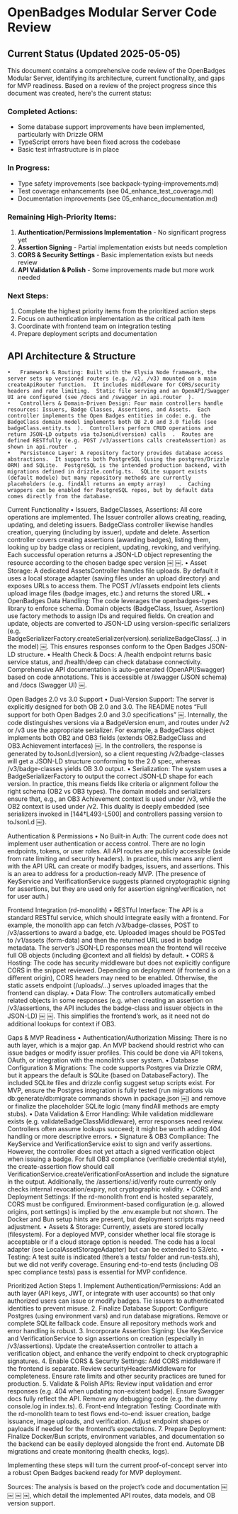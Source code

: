 # OpenBadges Modular Server Code Review

## Current Status (Updated 2025-05-05)

This document contains a comprehensive code review of the OpenBadges Modular Server, identifying its architecture, current functionality, and gaps for MVP readiness. Based on a review of the project progress since this document was created, here's the current status:

### Completed Actions:
- Some database support improvements have been implemented, particularly with Drizzle ORM
- TypeScript errors have been fixed across the codebase
- Basic test infrastructure is in place

### In Progress:
- Type safety improvements (see backpack-typing-improvements.md)
- Test coverage enhancements (see 04_enhance_test_coverage.md)
- Documentation improvements (see 05_enhance_documentation.md)

### Remaining High-Priority Items:
1. **Authentication/Permissions Implementation** - No significant progress yet
2. **Assertion Signing** - Partial implementation exists but needs completion
3. **CORS & Security Settings** - Basic implementation exists but needs review
4. **API Validation & Polish** - Some improvements made but more work needed

### Next Steps:
1. Complete the highest priority items from the prioritized action steps
2. Focus on authentication implementation as the critical path item
3. Coordinate with frontend team on integration testing
4. Prepare deployment scripts and documentation

## API Architecture & Structure
	•	Framework & Routing: Built with the Elysia Node framework, the server sets up versioned routers (e.g. /v2, /v3) mounted on a main createApiRouter function.  It includes middleware for CORS/security headers and rate limiting.  Static file serving and an OpenAPI/Swagger UI are configured (see /docs and /swagger in api.router ￼).
	•	Controllers & Domain-Driven Design: Four main controllers handle resources: Issuers, Badge Classes, Assertions, and Assets.  Each controller implements the Open Badges entities in code: e.g. the BadgeClass domain model implements both OB 2.0 and 3.0 fields (see badgeClass.entity.ts ￼).  Controllers perform CRUD operations and return JSON-LD outputs via toJsonLd(version) calls ￼.  Routes are defined RESTfully (e.g. POST /v3/assertions calls createAssertion) as shown in api.router ￼.
	•	Persistence Layer: A repository factory provides database access abstractions.  It supports both PostgreSQL (using the postgres/Drizzle ORM) and SQLite.  PostgreSQL is the intended production backend, with migrations defined in drizzle.config.ts.  SQLite support exists (default module) but many repository methods are currently placeholders (e.g. findAll returns an empty array) ￼ ￼.  Caching wrappers can be enabled for PostgreSQL repos, but by default data comes directly from the database.

Current Functionality
	•	Issuers, BadgeClasses, Assertions: All core operations are implemented.  The Issuer controller allows creating, reading, updating, and deleting issuers.  BadgeClass controller likewise handles creation, querying (including by issuer), update and delete.  Assertion controller covers creating assertions (awarding badges), listing them, looking up by badge class or recipient, updating, revoking, and verifying.  Each successful operation returns a JSON-LD object representing the resource according to the chosen badge spec version ￼ ￼.
	•	Asset Storage: A dedicated AssetsController handles file uploads.  By default it uses a local storage adapter (saving files under an upload directory) and exposes URLs to access them.  The POST /v1/assets endpoint lets clients upload image files (badge images, etc.) and returns the stored URL.
	•	OpenBadges Data Handling: The code leverages the openbadges-types library to enforce schema.  Domain objects (BadgeClass, Issuer, Assertion) use factory methods to assign IDs and required fields.  On creation and update, objects are converted to JSON-LD using version-specific serializers (e.g. BadgeSerializerFactory.createSerializer(version).serializeBadgeClass(...) in the model) ￼.  This ensures responses conform to the Open Badges JSON-LD structure.
	•	Health Check & Docs: A /health endpoint returns basic service status, and /health/deep can check database connectivity.  Comprehensive API documentation is auto-generated (OpenAPI/Swagger) based on code annotations.  This is accessible at /swagger (JSON schema) and /docs (Swagger UI) ￼.

Open Badges 2.0 vs 3.0 Support
	•	Dual-Version Support: The server is explicitly designed for both OB 2.0 and 3.0.  The README notes “Full support for both Open Badges 2.0 and 3.0 specifications” ￼.  Internally, the code distinguishes versions via a BadgeVersion enum, and routes under /v2 or /v3 use the appropriate serializer.  For example, a BadgeClass object implements both OB2 and OB3 fields (extends OB2.BadgeClass and OB3.Achievement interfaces) ￼.  In the controllers, the response is generated by toJsonLd(version), so a client requesting /v2/badge-classes will get a JSON-LD structure conforming to the 2.0 spec, whereas /v3/badge-classes yields OB 3.0 output.
	•	Serialization: The system uses a BadgeSerializerFactory to output the correct JSON-LD shape for each version.  In practice, this means fields like criteria or alignment follow the right schema (OB2 vs OB3 types).  The domain models and serializers ensure that, e.g., an OB3 Achievement context is used under /v3, while the OB2 context is used under /v2.  This duality is deeply embedded (see serializers invoked in [144†L493-L500] and controllers passing version to toJsonLd ￼).

Authentication & Permissions
	•	No Built-in Auth: The current code does not implement user authentication or access control.  There are no login endpoints, tokens, or user roles.  All API routes are publicly accessible (aside from rate limiting and security headers).  In practice, this means any client with the API URL can create or modify badges, issuers, and assertions.  This is an area to address for a production-ready MVP. (The presence of KeyService and VerificationService suggests planned cryptographic signing for assertions, but they are used only for assertion signing/verification, not for user auth.)

Frontend Integration (rd-monolith)
	•	RESTful Interface: The API is a standard RESTful service, which should integrate easily with a frontend.  For example, the monolith app can fetch /v3/badge-classes, POST to /v3/assertions to award a badge, etc.  Uploaded images should be POSTed to /v1/assets (form-data) and then the returned URL used in badge metadata.  The server’s JSON-LD responses mean the frontend will receive full OB objects (including @context and all fields) by default.
	•	CORS & Hosting: The code has security middleware but does not explicitly configure CORS in the snippet reviewed.  Depending on deployment (if frontend is on a different origin), CORS headers may need to be enabled.  Otherwise, the static assets endpoint (/uploads/...) serves uploaded images that the frontend can display.
	•	Data Flow: The controllers automatically embed related objects in some responses (e.g. when creating an assertion on /v3/assertions, the API includes the badge-class and issuer objects in the JSON-LD) ￼ ￼.  This simplifies the frontend’s work, as it need not do additional lookups for context if OB3.

Gaps & MVP Readiness
	•	Authentication/Authorization Missing: There is no auth layer, which is a major gap.  An MVP backend should restrict who can issue badges or modify issuer profiles.  This could be done via API tokens, OAuth, or integration with the monolith’s user system.
	•	Database Configuration & Migrations: The code supports Postgres via Drizzle ORM, but it appears the default is SQLite (based on DatabaseFactory).  The included SQLite files and drizzle config suggest setup scripts exist.  For MVP, ensure the Postgres integration is fully tested (run migrations via db:generate/db:migrate commands shown in package.json ￼) and remove or finalize the placeholder SQLite logic (many findAll methods are empty stubs).
	•	Data Validation & Error Handling: While validation middleware exists (e.g. validateBadgeClassMiddleware), error responses need review.  Controllers often assume lookups succeed; it might be worth adding 404 handling or more descriptive errors.
	•	Signature & OB3 Compliance: The KeyService and VerificationService exist to sign and verify assertions.  However, the controller does not yet attach a signed verification object when issuing a badge.  For full OB3 compliance (verifiable credential style), the create-assertion flow should call VerificationService.createVerificationForAssertion and include the signature in the output.  Additionally, the /assertions/:id/verify route currently only checks internal revocation/expiry, not cryptographic validity.
	•	CORS and Deployment Settings: If the rd-monolith front end is hosted separately, CORS must be configured.  Environment-based configuration (e.g. allowed origins, port settings) is implied by the .env.example but not shown.  The Docker and Bun setup hints are present, but deployment scripts may need adjustment.
	•	Assets & Storage: Currently, assets are stored locally (filesystem).  For a deployed MVP, consider whether local file storage is acceptable or if a cloud storage option is needed.  The code has a local adapter (see LocalAssetStorageAdapter) but can be extended to S3/etc.
	•	Testing: A test suite is indicated (there’s a tests/ folder and run-tests.sh), but we did not verify coverage.  Ensuring end-to-end tests (including OB spec compliance tests) pass is essential for MVP confidence.

Prioritized Action Steps
	1.	Implement Authentication/Permissions: Add an auth layer (API keys, JWT, or integrate with user accounts) so that only authorized users can issue or modify badges.  Tie issuers to authenticated identities to prevent misuse.
	2.	Finalize Database Support: Configure Postgres (using environment vars) and run database migrations.  Remove or complete SQLite fallback code.  Ensure all repository methods work and error handling is robust.
	3.	Incorporate Assertion Signing: Use KeyService and VerificationService to sign assertions on creation (especially in /v3/assertions).  Update the createAssertion controller to attach a verification object, and enhance the verify endpoint to check cryptographic signatures.
	4.	Enable CORS & Security Settings: Add CORS middleware if the frontend is separate.  Review securityHeadersMiddleware for completeness.  Ensure rate limits and other security practices are tuned for production.
	5.	Validate & Polish APIs: Review input validation and error responses (e.g. 404 when updating non-existent badge).  Ensure Swagger docs fully reflect the API.  Remove any debugging code (e.g. the dummy console.log in index.ts).
	6.	Front-end Integration Testing: Coordinate with the rd-monolith team to test flows end-to-end: issuer creation, badge issuance, image uploads, and verification.  Adjust endpoint shapes or payloads if needed for the frontend’s expectations.
	7.	Prepare Deployment: Finalize Docker/Bun scripts, environment variables, and documentation so the backend can be easily deployed alongside the front end.  Automate DB migrations and create monitoring (health checks, logs).

Implementing these steps will turn the current proof-of-concept server into a robust Open Badges backend ready for MVP deployment.

Sources: The analysis is based on the project’s code and documentation ￼ ￼ ￼ ￼, which detail the implemented API routes, data models, and OB version support.